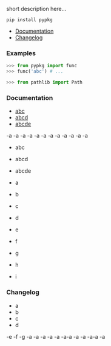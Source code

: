 short description here...

`pip install pypkg`

- [Documentation](#Documentation)
- [Changelog](#Changelog)

### Examples
```python
>>> from pypkg import func
>>> func('abc') # ...

>>> from pathlib import Path
```

### Documentation

- [abc](#abc)
- [abcd](#abcd)
- [abcde](#abcde)

-a
-a
-a
-a
-a
-a
-a
-a
-a
-a
-a
-a

- abc
- abcd
- abcde

- a
- b
- c
- d
- e
- f
- g
- h
- i

### Changelog
- a
- b
- c
- d

-e
-f
-g
-a
-a
-a
-a
-a
-a-a
-a
-a
-a-a
-a
